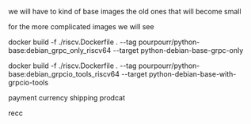 we will have to kind of base images
the old ones that will become small

for the more complicated images we will see

docker build -f ./riscv.Dockerfile . --tag pourpourr/python-base:debian_grpc_only_riscv64 --target python-debian-base-grpc-only

docker build -f ./riscv.Dockerfile . --tag pourpourr/python-base:debian_grpcio_tools_riscv64 --target python-debian-base-with-grpcio-tools


payment currency  shipping prodcat


recc